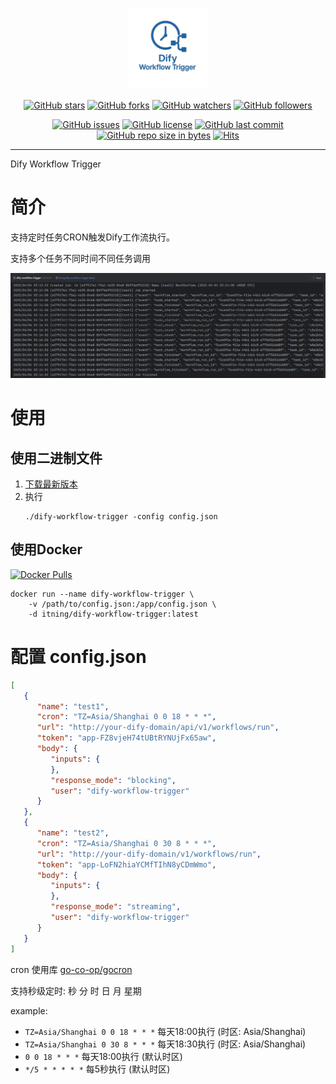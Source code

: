 <h3 align="center"><img src="pic/logo.png" alt="Logo" style="width:25%;"></h3>
<div align="center">
    
[![GitHub stars](https://img.shields.io/github/stars/itning/dify-workflow-trigger.svg?style=social&label=Stars)](https://github.com/itning/dify-workflow-trigger/stargazers)
[![GitHub forks](https://img.shields.io/github/forks/itning/dify-workflow-trigger.svg?style=social&label=Fork)](https://github.com/itning/dify-workflow-trigger/network/members)
[![GitHub watchers](https://img.shields.io/github/watchers/itning/dify-workflow-trigger.svg?style=social&label=Watch)](https://github.com/itning/dify-workflow-trigger/watchers)
[![GitHub followers](https://img.shields.io/github/followers/itning.svg?style=social&label=Follow)](https://github.com/itning?tab=followers)


</div>

<div align="center">

[![GitHub issues](https://img.shields.io/github/issues/itning/dify-workflow-trigger.svg)](https://github.com/itning/dify-workflow-trigger/issues)
[![GitHub license](https://img.shields.io/github/license/itning/dify-workflow-trigger.svg)](https://github.com/itning/dify-workflow-trigger/blob/master/LICENSE)
[![GitHub last commit](https://img.shields.io/github/last-commit/itning/dify-workflow-trigger.svg)](https://github.com/itning/dify-workflow-trigger/commits)
[![GitHub repo size in bytes](https://img.shields.io/github/repo-size/itning/dify-workflow-trigger.svg)](https://github.com/itning/dify-workflow-trigger)
[![Hits](https://hitcount.itning.com?u=itning&r=dify-workflow-trigger)](https://github.com/itning/hit-count)

</div>

---

Dify Workflow Trigger

# 简介

支持定时任务CRON触发Dify工作流执行。

支持多个任务不同时间不同任务调用

![preview](./pic/preview.png)

# 使用

## 使用二进制文件

1. [下载最新版本](https://github.com/itning/dify-workflow-trigger/releases)
2. 执行
    ```shell
    ./dify-workflow-trigger -config config.json
    ```
   
## 使用Docker

[![Docker Pulls](https://img.shields.io/docker/pulls/itning/dify-workflow-trigger.svg?style=flat&label=pulls&logo=docker)](https://hub.docker.com/r/itning/dify-workflow-trigger/tags?page=1&ordering=last_updated)

```shell
docker run --name dify-workflow-trigger \
    -v /path/to/config.json:/app/config.json \
    -d itning/dify-workflow-trigger:latest
```

# 配置 config.json

```json
[
   {
      "name": "test1",
      "cron": "TZ=Asia/Shanghai 0 0 18 * * *",
      "url": "http://your-dify-domain/api/v1/workflows/run",
      "token": "app-FZ8vjeH74tUBtRYNUjFx65aw",
      "body": {
         "inputs": {
         },
         "response_mode": "blocking",
         "user": "dify-workflow-trigger"
      }
   },
   {
      "name": "test2",
      "cron": "TZ=Asia/Shanghai 0 30 8 * * *",
      "url": "http://your-dify-domain/v1/workflows/run",
      "token": "app-LoFN2hiaYCMfTIhN8yCDmWmo",
      "body": {
         "inputs": {
         },
         "response_mode": "streaming",
         "user": "dify-workflow-trigger"
      }
   }
]
```
cron 使用库 [go-co-op/gocron](https://pkg.go.dev/github.com/go-co-op/gocron/v2#CronJob)

支持秒级定时: 秒 分 时 日 月 星期

example:
- `TZ=Asia/Shanghai 0 0 18 * * *` 每天18:00执行 (时区: Asia/Shanghai)
- `TZ=Asia/Shanghai 0 30 8 * * *` 每天18:30执行 (时区: Asia/Shanghai)
- `0 0 18 * * *` 每天18:00执行 (默认时区)
- `*/5 * * * * *` 每5秒执行 (默认时区)
